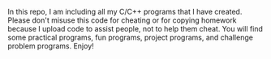 In this repo, I am including all my C/C++ programs that I have created. Please don't misuse
this code for cheating or for copying homework because I upload code to assist people, not to 
help them cheat. You will find some practical programs, fun programs, project programs, and 
challenge problem programs. Enjoy!

